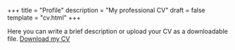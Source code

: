+++
title = "Profile"
description = "My professional CV"
draft = false
template = "cv.html"
+++

Here you can write a brief description or upload your CV as a downloadable file.
[Download my CV](cv.png)
